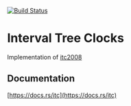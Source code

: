 [![Build Status](https://travis-ci.org/cmsd2/itc.svg?branch=master)](https://travis-ci.org/cmsd2/itc)

# Interval Tree Clocks

Implementation of [itc2008](http://gsd.di.uminho.pt/members/cbm/ps/itc2008.pdf)

## Documentation

[https://docs.rs/itc](https://docs.rs/itc)